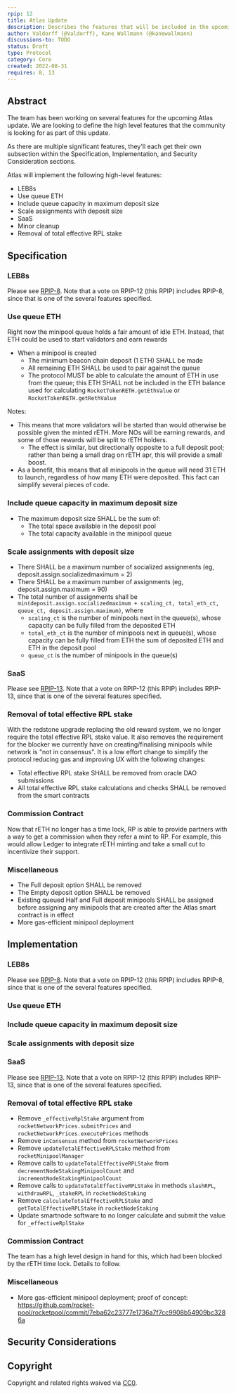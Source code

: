 ```yaml
---
rpip: 12
title: Atlas Update
description: Describes the features that will be included in the upcoming Atlas update.
author: Valdorff (@Valdorff), Kane Wallmann (@kanewallmann)
discussions-to: TODO
status: Draft
type: Protocol
category: Core
created: 2022-08-31
requires: 8, 13
---
```


## Abstract
The team has been working on several features for the upcoming Atlas update. We are looking to
define the high level features that the community is looking for as part of this update.

As there are multiple significant features, they'll each get their own subsection within
the Specification, Implementation, and Security Consideration sections.

Atlas will implement the following high-level features:
- LEB8s
- Use queue ETH
- Include queue capacity in maximum deposit size
- Scale assignments with deposit size
- SaaS
- Minor cleanup
- Removal of total effective RPL stake

## Specification

### LEB8s
Please see [RPIP-8](RPIP-8.md). Note that a vote on RPIP-12 (this RPIP) includes RPIP-8, since that
is one of the several features specified.

### Use queue ETH

Right now the minipool queue holds a fair amount of idle ETH. Instead, that ETH could be used to 
start validators and earn rewards
- When a minipool is created
  - The minimum beacon chain deposit (1 ETH) SHALL be made
  - All remaining ETH SHALL be used to pair against the queue
  - The protocol MUST be able to calculate the amount of ETH in use from the queue; this ETH SHALL
    not be included in the ETH balance used for calculating `RocketTokenRETH.getEthValue` or
    `RocketTokenRETH.getRethValue` 

Notes:
- This means that more validators will be started than would otherwise be possible given the minted
rETH. More NOs will be earning rewards, and some of those rewards will be split to rETH holders.
  - The effect is similar, but directionally opposite to a full deposit pool; rather than being a
    small drag on rETH apr, this will provide a small boost.
- As a benefit, this means that all minipools in the queue will need 31 ETH to launch, regardless
  of how many ETH were deposited. This fact can simplify several pieces of code.

### Include queue capacity in maximum deposit size
- The maximum deposit size SHALL be the sum of:
  - The total space available in the deposit pool
  - The total capacity available in the minipool queue

### Scale assignments with deposit size
- There SHALL be a maximum number of socialized assignments (eg, deposit.assign.socializedmaximum = 2)
- There SHALL be a maximum number of assignments (eg, deposit.assign.maximum = 90)
- The total number of assignments shall be `min(deposit.assign.socializedmaximum + scaling_ct, total_eth_ct, queue_ct, deposit.assign.maximum)`, where
  - `scaling_ct` is the number of minipools next in the queue(s), whose capacity can be fully filled from the deposited ETH
  - `total_eth_ct` is the number of minipools next in queue(s), whose capacity can be fully filled from ETH the sum of deposited ETH and ETH in the deposit pool
  - `queue_ct` is the number of minipools in the queue(s)

### SaaS
Please see [RPIP-13](RPIP-13.md). Note that a vote on RPIP-12 (this RPIP) includes RPIP-13, since that
is one of the several features specified.

### Removal of total effective RPL stake
With the redstone upgrade replacing the old reward system, we no longer require the total effective RPL
stake value. It also removes the requirement for the blocker we currently have on creating/finalising
minipools while network is "not in consensus". It is a low effort change to simplify the protocol
reducing gas and improving UX with the following changes:

- Total effective RPL stake SHALL be removed from oracle DAO submissions
- All total effective RPL stake calculations and checks SHALL be removed from the smart contracts

### Commission Contract
Now that rETH no longer has a time lock, RP is able to provide partners with a way to get a
commission when they refer a mint to RP. For example, this would allow Ledger to integrate rETH
minting and take a small cut to incentivize their support.

### Miscellaneous
- The Full deposit option SHALL be removed
- The Empty deposit option SHALL be removed
- Existing queued Half and Full deposit minipools SHALL be assigned before assigning any minipools
  that are created after the Atlas smart contract is in effect
- More gas-efficient minipool deployment

## Implementation

### LEB8s
Please see [RPIP-8](RPIP-8.md). Note that a vote on RPIP-12 (this RPIP) includes RPIP-8, since that
is one of the several features specified.

### Use queue ETH

### Include queue capacity in maximum deposit size

### Scale assignments with deposit size

### SaaS
Please see [RPIP-13](RPIP-13.md). Note that a vote on RPIP-12 (this RPIP) includes RPIP-13, since that
is one of the several features specified.

### Removal of total effective RPL stake
- Remove `_effectiveRplStake` argument from `rocketNetworkPrices.submitPrices` and `rocketNetworkPrices.executePrices` methods
- Remove `inConsensus` method from `rocketNetworkPrices`
- Remove `updateTotalEffectiveRPLStake` method from `rocketMinipoolManager`
- Remove calls to `updateTotalEffectiveRPLStake` from `decrementNodeStakingMinipoolCount` and `incrementNodeStakingMinipoolCount`
- Remove calls to `updateTotalEffectiveRPLStake` in methods `slashRPL`, `withdrawRPL`, `_stakeRPL` in `rocketNodeStaking`
- Remove `calculateTotalEffectiveRPLStake` and `getTotalEffectiveRPLStake` in `rocketNodeStaking`
- Update smartnode software to no longer calculate and submit the value for `_effectiveRplStake`

### Commission Contract
The team has a high level design in hand for this, which had been blocked by the rETH time lock.
Details to follow.

### Miscellaneous
- More gas-efficient minipool deployment; proof of concept:
  <https://github.com/rocket-pool/rocketpool/commit/7eba62c23777e1736a7f7cc9908b54909bc3286a>

## Security Considerations

## Copyright
Copyright and related rights waived via [CC0](https://creativecommons.org/publicdomain/zero/1.0/).
